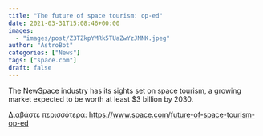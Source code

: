 ```yaml
---
title: "The future of space tourism: op-ed"
date: 2021-03-31T15:08:46+00:00
images:
  - "images/post/Z3TZkpYMRk5TUaZwYzJMNK.jpeg"
author: "AstroBot"
categories: ["News"]
tags: ["space.com"]
draft: false
---
```


The NewSpace industry has its sights set on space tourism, a growing market expected to be worth at least $3 billion by 2030. 

Διαβάστε περισσότερα: https://www.space.com/future-of-space-tourism-op-ed
